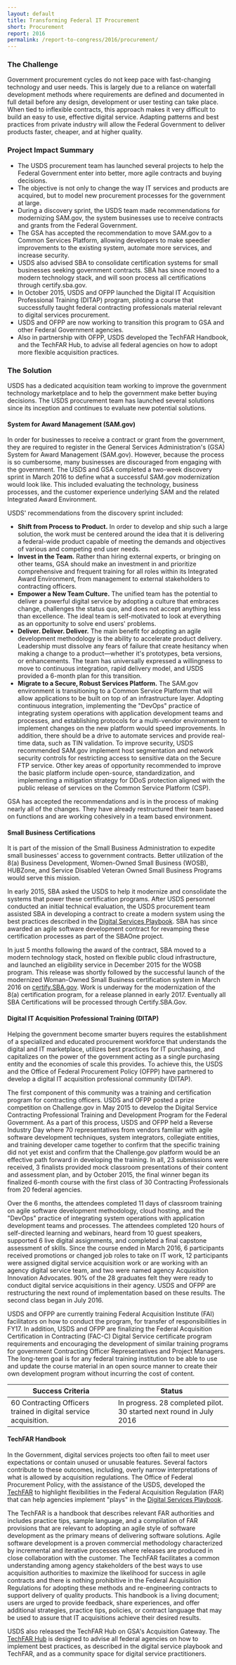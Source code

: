 ```yaml
---
layout: default
title: Transforming Federal IT Procurement
short: Procurement
report: 2016
permalink: /report-to-congress/2016/procurement/
---
```

### The Challenge

Government procurement cycles do not keep pace with fast-changing technology and user needs. This is largely due to a reliance on waterfall development methods where requirements are defined and documented in full detail before any design, development or user testing can take place. When tied to inflexible contracts, this approach makes it very difficult to build an easy to use, effective digital service. Adapting patterns and best practices from private industry will allow the Federal Government to deliver products faster, cheaper, and at higher quality.

### Project Impact Summary

- The USDS procurement team has launched several projects to help the Federal Government enter into better, more agile contracts and buying decisions.
- The objective is not only to change the way IT services and products are acquired, but to model new procurement processes for the government at large.
- During a discovery sprint, the USDS team made recommendations for modernizing SAM.gov, the system businesses use to receive contracts and grants from the Federal Government.
- The GSA has accepted the recommendation to move SAM.gov to a Common Services Platform, allowing developers to make speedier improvements to the existing system, automate more services, and increase security.
- USDS also advised SBA to consolidate certification systems for small businesses seeking government contracts. SBA has since moved to a modern technology stack, and will soon process all certifications through certify.sba.gov.
- In October 2015, USDS and OFPP launched the Digital IT Acquisition Professional Training (DITAP) program, piloting a course that successfully taught federal contracting professionals material relevant to digital services procurement.
- USDS and OFPP are now working to transition this program to GSA and other Federal Government agencies.
- Also in partnership with OFPP, USDS developed the TechFAR Handbook, and the TechFAR Hub, to advise all federal agencies on how to adopt more flexible acquisition practices.

### The Solution

USDS has a dedicated acquisition team working to improve the government technology marketplace and to help the government make better buying decisions. The USDS procurement team has launched several solutions since its inception and continues to evaluate new potential solutions.

#### System for Award Management (SAM.gov)

In order for businesses to receive a contract or grant from the government, they are required to register in the General Services Administration's (GSA) System for Award Management (SAM.gov). However, because the process is so cumbersome, many businesses are discouraged from engaging with the government. The USDS and GSA completed a two-week discovery sprint in March 2016 to define what a successful SAM.gov modernization would look like. This included evaluating the technology, business processes, and the customer experience underlying SAM and the related Integrated Award Environment.

USDS' recommendations from the discovery sprint included:

- **Shift from Process to Product.** In order to develop and ship such a large solution, the work must be centered around the idea that it is delivering a federal-wide product capable of meeting the demands and objectives of various and competing end user needs.
- **Invest in the Team.** Rather than hiring external experts, or bringing on other teams, GSA should make an investment in and prioritize comprehensive and frequent training for all roles within its Integrated Award Environment, from management to external stakeholders to contracting officers.
- **Empower a New Team Culture.** The unified team has the potential to deliver a powerful digital service by adopting a culture that embraces change, challenges the status quo, and does not accept anything less than excellence. The ideal team is self-motivated to look at everything as an opportunity to solve end users' problems.
- **Deliver. Deliver. Deliver.** The main benefit for adopting an agile development methodology is the ability to accelerate product delivery. Leadership must dissolve any fears of failure that create hesitancy when making a change to a product—whether it's prototypes, beta versions, or enhancements. The team has universally expressed a willingness to move to continuous integration, rapid delivery model, and USDS provided a 6-month plan for this transition.
- **Migrate to a Secure, Robust Services Platform.** The SAM.gov environment is transitioning to a Common Service Platform that will allow applications to be built on top of an infrastructure layer. Adopting continuous integration, implementing the "DevOps" practice of integrating system operations with application development teams and processes, and establishing protocols for a multi-vendor environment to implement changes on the new platform would speed improvements. In addition, there should be a drive to automate services and provide real-time data, such as TIN validation. To improve security, USDS recommended SAM.gov implement host segmentation and network security controls for restricting access to sensitive data on the Secure FTP service. Other key areas of opportunity recommended to improve the basic platform include open-source, standardization, and implementing a mitigation strategy for DDoS protection aligned with the public release of services on the Common Service Platform (CSP).

GSA has accepted the recommendations and is in the process of making nearly all of the changes. They have already restructured their team based on functions and are working cohesively in a team based environment.

#### Small Business Certifications

It is part of the mission of the Small Business Administration to expedite small businesses' access to government contracts. Better utilization of the 8(a) Business Development, Women-Owned Small Business (WOSB), HUBZone, and Service Disabled Veteran Owned Small Business Programs would serve this mission.

In early 2015, SBA asked the USDS to help it modernize and consolidate the systems that power these certification programs. After USDS personnel conducted an initial technical evaluation, the USDS procurement team assisted SBA in developing a contract to create a modern system using the best practices described in the  [Digital Services Playbook](https://playbook.cio.gov/). SBA has since awarded an agile software development contract for revamping these certification processes as part of the SBAOne project.

In just 5 months following the award of the contract, SBA moved to a modern technology stack, hosted on flexible public cloud infrastructure, and launched an eligibility service in December 2015 for the WOSB program. This release was shortly followed by the successful launch of the modernized Woman-Owned Small Business certification system in March 2016 on  [certify.SBA.gov](https://certify.sba.gov/). Work is underway for the modernization of the 8(a) certification program, for a release planned in early 2017. Eventually all SBA Certifications will be processed through Certify.SBA.Gov.

#### Digital IT Acquisition Professional Training (DITAP)

Helping the government become smarter buyers requires the establishment of a specialized and educated procurement workforce that understands the digital and IT marketplace, utilizes best practices for IT purchasing, and capitalizes on the power of the government acting as a single purchasing entity and the economies of scale this provides. To achieve this, the USDS and the Office of Federal Procurement Policy (OFPP) have partnered to develop a digital IT acquisition professional community (DITAP).

The first component of this community was a training and certification program for contracting officers. USDS and OFPP posted a prize competition on Challenge.gov in May 2015 to develop the Digital Service Contracting Professional Training and Development Program for the Federal Government. As a part of this process, USDS and OFPP held a Reverse Industry Day where 70 representatives from vendors familiar with agile software development techniques, system integrators, collegiate entities, and training developer came together to confirm that the specific training did not yet exist and confirm that the Challenge.gov platform would be an effective path forward in developing the training. In all, 23 submissions were received, 3 finalists provided mock classroom presentations of their content and assessment plan, and by October 2015, the final winner began its finalized 6-month course with the first class of 30 Contracting Professionals from 20 federal agencies.

Over the 6 months, the attendees completed 11 days of classroom training on agile software development methodology, cloud hosting, and the "DevOps" practice of integrating system operations with application development teams and processes. The attendees completed 120 hours of self-directed learning and webinars, heard from 10 guest speakers, supported 6 live digital assignments, and completed a final capstone assessment of skills. Since the course ended in March 2016, 6 participants received promotions or changed job roles to take on IT work, 12 participants were assigned digital service acquisition work or are working with an agency digital service team, and two were named agency Acquisition Innovation Advocates. 90% of the 28 graduates felt they were ready to conduct digital service acquisitions in their agency. USDS and OFPP are restructuring the next round of implementation based on these results. The second class began in July 2016.

USDS and OFPP are currently training Federal Acquisition Institute (FAI) facilitators on how to conduct the program, for transfer of responsibilities in FY17. In addition, USDS and OFPP are finalizing the Federal Acquisition Certification in Contracting (FAC-C) Digital Service certificate program requirements and encouraging the development of similar training programs for government Contracting Officer Representatives and Project Managers. The long-term goal is for any federal training institution to be able to use and update the course material in an open source manner to create their own development program without incurring the cost of content.

| **Success Criteria** | **Status** |
| --- | --- |
| 60 Contracting Officers trained in digital service acquisition. | In progress. 28 completed pilot. 30 started next round in July 2016 |

#### TechFAR Handbook

In the Government, digital services projects too often fail to meet user expectations or contain unused or unusable features. Several factors contribute to these outcomes, including, overly narrow interpretations of what is allowed by acquisition regulations. The Office of Federal Procurement Policy, with the assistance of the USDS, developed the  [TechFAR](https://playbook.cio.gov/techfar) to highlight flexibilities in the Federal Acquisition Regulation (FAR) that can help agencies implement "plays" in the  [Digital Services Playbook](https://playbook.cio.gov/).

The TechFAR is a handbook that describes relevant FAR authorities and includes practice tips, sample language, and a compilation of FAR provisions that are relevant to adopting an agile style of software development as the primary means of delivering software solutions. Agile software development is a proven commercial methodology characterized by incremental and iterative processes where releases are produced in close collaboration with the customer. The TechFAR facilitates a common understanding among agency stakeholders of the best ways to use acquisition authorities to maximize the likelihood for success in agile contracts and there is nothing prohibitive in the Federal Acquisition Regulations for adopting these methods and re-engineering contracts to support delivery of quality products. This handbook is a living document; users are urged to provide feedback, share experiences, and offer additional strategies, practice tips, policies, or contract language that may be used to assure that IT acquisitions achieve their desired results.

USDS also released the TechFAR Hub on GSA's Acquisition Gateway. The [TechFAR Hub](https://techfarhub.cio.gov/) is designed to advise all federal agencies on how to implement best practices, as described in the digital service playbook and TechFAR, and as a community space for digital service practitioners.
